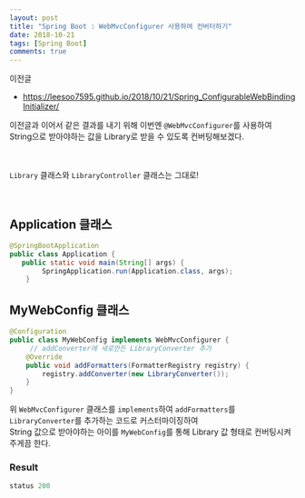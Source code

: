 ```yaml
---
layout: post
title: "Spring Boot : WebMvcConfigurer 사용하여 컨버터하기"
date: 2018-10-21
tags: [Spring Boot]
comments: true
---
```


이전글
- https://leesoo7595.github.io/2018/10/21/Spring_ConfigurableWebBindingInitializer/

이전글과 이어서 같은 결과를 내기 위해 이번엔 `@WebMvcConfigurer`를 사용하여 String으로 받아야하는 값을 Library로 받을 수 있도록 컨버팅해보겠다. <br>
<br>
<br>

`Library` 클래스와 `LibraryController` 클래스는 그대로!

<br>

## Application 클래스

```java
@SpringBootApplication
public class Application {
   public static void main(String[] args) {
        SpringApplication.run(Application.class, args);
    }

```

## MyWebConfig 클래스

```java
@Configuration
public class MyWebConfig implements WebMvcConfigurer {
     // addConverter에 새로만든 LibraryConverter 추가
    @Override
    public void addFormatters(FormatterRegistry registry) {
        registry.addConverter(new LibraryConverter());
    }
}

```

위 `WebMvcConfigurer` 클래스를 `implements`하여 `addFormatters`를 `LibraryConverter`를 추가하는 코드로 커스터마이징하여 <br>
String 값으로 받아야하는 아이를 `MyWebConfig`를 통해 Library 값 형태로 컨버팅시켜주게끔 한다. <br>

### Result

```java
status 200
```

